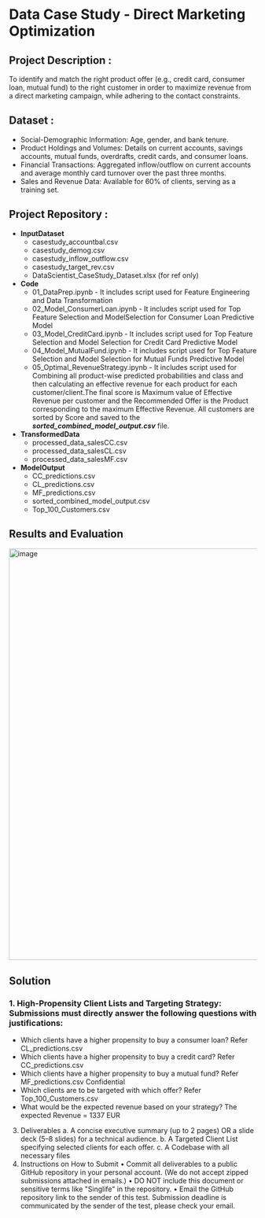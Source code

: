 # **Data Case Study - Direct Marketing Optimization**

## Project Description : 
To identify and match the right product offer (e.g., credit card, consumer loan, mutual fund) to the right customer in order to maximize revenue from a direct marketing campaign, while adhering to the contact constraints.
## Dataset :
* Social-Demographic Information: Age, gender, and bank tenure.
* Product Holdings and Volumes: Details on current accounts, savings accounts, mutual
funds, overdrafts, credit cards, and consumer loans.
* Financial Transactions: Aggregated inflow/outflow on current accounts and average
monthly card turnover over the past three months.
* Sales and Revenue Data: Available for 60% of clients, serving as a training set.
## Project Repository :
* **InputDataset**
    * casestudy_accountbal.csv
    * casestudy_demog.csv
    * casestudy_inflow_outflow.csv
    * casestudy_target_rev.csv
    * DataScientist_CaseStudy_Dataset.xlsx (for ref only)
* **Code**
    * 01_DataPrep.ipynb - It includes script used for Feature Engineering and Data Transformation
    * 02_Model_ConsumerLoan.ipynb - It includes script used for Top Feature Selection and ModelSelection for Consumer Loan Predictive Model
    * 03_Model_CreditCard.ipynb - It includes script used for Top Feature Selection and Model Selection for Credit Card Predictive Model
    * 04_Model_MutualFund.ipynb - It includes script used for Top Feature Selection and Model Selection for Mutual Funds Predictive Model
    * 05_Optimal_RevenueStrategy.ipynb - It includes script used for Combining all product-wise predicted probabilities and class and then calculating an effective revenue for each product for each customer/client.The final score is Maximum value of Effective Revenue per customer and the Recommended Offer is the Product corresponding to the maximum Effective Revenue.
      All customers are sorted by Score and saved to the **_sorted_combined_model_output.csv_** file.
* **TransformedData**
   * processed_data_salesCC.csv
   * processed_data_salesCL.csv
   * processed_data_salesMF.csv
* **ModelOutput**
  * CC_predictions.csv
  * CL_predictions.csv
  * MF_predictions.csv
  * sorted_combined_model_output.csv
  * Top_100_Customers.csv
 
## Results and Evaluation

<img width="837" alt="image" src="https://github.com/user-attachments/assets/a9ec8eff-03ed-4972-a642-d7e61e61c81d" />

## Solution 
### 1. High-Propensity Client Lists and Targeting Strategy: Submissions must directly answer the following questions with justifications:
* Which clients have a higher propensity to buy a consumer loan? Refer CL_predictions.csv
* Which clients have a higher propensity to buy a credit card? Refer CC_predictions.csv
* Which clients have a higher propensity to buy a mutual fund? Refer MF_predictions.csv
 Confidential
* Which clients are to be targeted with which offer? Refer Top_100_Customers.csv
* What would be the expected revenue based on your strategy?
The expected Revenue = 1337 EUR
3. Deliverables
a. A concise executive summary (up to 2 pages) OR a slide deck (5–8 slides) for a technical audience.
b. A Targeted Client List specifying selected clients for each offer.
c. A Codebase with all necessary files
4. Instructions on How to Submit
• Commit all deliverables to a public GitHub repository in your personal account. (We do not accept zipped submissions attached in emails.)
• DO NOT include this document or sensitive terms like "Singlife" in the repository.
• Email the GitHub repository link to the sender of this test. Submission deadline is communicated by the sender of the test, please check your email.

